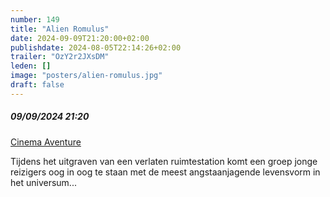 ```yaml
---
number: 149
title: "Alien Romulus"
date: 2024-09-09T21:20:00+02:00
publishdate: 2024-08-05T22:14:26+02:00
trailer: "OzY2r2JXsDM"
leden: []
image: "posters/alien-romulus.jpg"
draft: false
---
```


##### 09/09/2024 21:20

[Cinema Aventure](https://cinema-aventure.be/catalogue/movie/?EBAB9259-AACD-EE97-6401-8DC1892BE0C9)

Tijdens het uitgraven van een verlaten ruimtestation komt een groep jonge reizigers
oog in oog te staan met de meest angstaanjagende levensvorm in het universum...
<!--more-->
